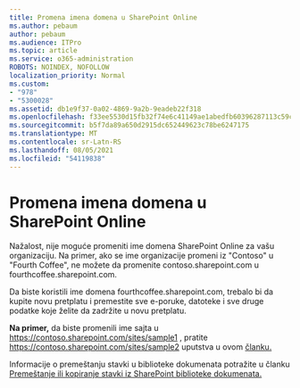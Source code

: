 ```yaml
---
title: Promena imena domena u SharePoint Online
ms.author: pebaum
author: pebaum
ms.audience: ITPro
ms.topic: article
ms.service: o365-administration
ROBOTS: NOINDEX, NOFOLLOW
localization_priority: Normal
ms.custom:
- "978"
- "5300028"
ms.assetid: db1e9f37-0a02-4869-9a2b-9eadeb22f318
ms.openlocfilehash: f33ee5530d15fb32f74e6c41149ae1abedfb60396287113c59c6b4dc3af24017
ms.sourcegitcommit: b5f7da89a650d2915dc652449623c78be6247175
ms.translationtype: MT
ms.contentlocale: sr-Latn-RS
ms.lasthandoff: 08/05/2021
ms.locfileid: "54119838"
---
```

# <a name="change-domain-name-in-sharepoint-online"></a>Promena imena domena u SharePoint Online

Nažalost, nije moguće promeniti ime domena SharePoint Online za vašu organizaciju. Na primer, ako se ime organizacije promeni iz "Contoso" u "Fourth Coffee", ne možete da promenite contoso.sharepoint.com u fourthcoffee.sharepoint.com.
  
Da biste koristili ime domena fourthcoffee.sharepoint.com, trebalo bi da kupite novu pretplatu i premestite sve e-poruke, datoteke i sve druge podatke koje želite da zadržite u novu pretplatu.
  
 **Na primer,** da biste promenili ime sajta u https://contoso.sharepoint.com/sites/sample1 , pratite https://contoso.sharepoint.com/sites/sample2 uputstva u ovom [članku.](https://docs.microsoft.com/sharepoint/change-site-address) 
  
Informacije o premeštanju stavki u biblioteke dokumenata potražite u članku [Premeštanje ili kopiranje stavki iz SharePoint biblioteke dokumenata.](https://go.microsoft.com/fwlink/?linkid=2025831)
  
